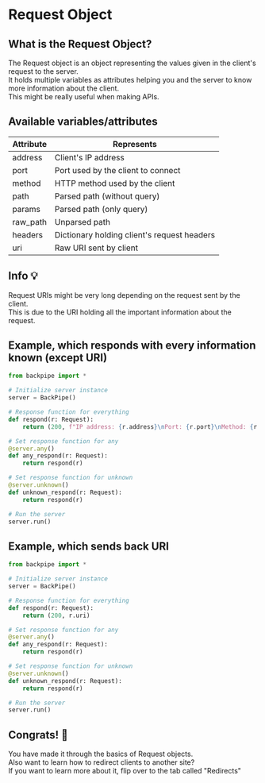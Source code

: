 # Request Object

## What is the Request Object?

The Request object is an object representing the values given in the client's request to the server. \
It holds multiple variables as attributes helping you and the server to know more information about the client. \
This might be really useful when making APIs.

## Available variables/attributes

| Attribute | Represents                                  |
| --------- | ------------------------------------------- |
| address   | Client's IP address                         |
| port      | Port used by the client to connect          |
| method    | HTTP method used by the client              |
| path      | Parsed path (without query)                 |
| params    | Parsed path (only query)                    |
| raw_path  | Unparsed path                               |
| headers   | Dictionary holding client's request headers |
| uri       | Raw URI sent by client                      |

## Info 💡

Request URIs might be very long depending on the request sent by the client. \
This is due to the URI holding all the important information about the request.

## Example, which responds with every information known (except URI)

```py
from backpipe import *

# Initialize server instance
server = BackPipe()

# Response function for everything
def respond(r: Request):
    return (200, f"IP address: {r.address}\nPort: {r.port}\nMethod: {r.method}\nPath: {r.path}\nQuery: {r.params}\nUnparsed path: {r.raw_path}\nHeaders (Dictionary): {r.headers}")

# Set response function for any
@server.any()
def any_respond(r: Request):
    return respond(r)

# Set response function for unknown
@server.unknown()
def unknown_respond(r: Request):
    return respond(r)

# Run the server
server.run()
```

## Example, which sends back URI

```py
from backpipe import *

# Initialize server instance
server = BackPipe()

# Response function for everything
def respond(r: Request):
    return (200, r.uri)

# Set response function for any
@server.any()
def any_respond(r: Request):
    return respond(r)

# Set response function for unknown
@server.unknown()
def unknown_respond(r: Request):
    return respond(r)

# Run the server
server.run()
```

## Congrats! 🎉

You have made it through the basics of Request objects. \
Also want to learn how to redirect clients to another site? \
If you want to learn more about it, flip over to the tab called "Redirects"